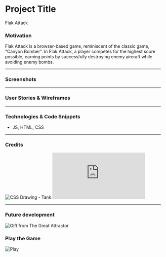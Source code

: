 # Project Title

Flak Attack

### Motivation

Flak Attack is a browser-based game, reminiscent of the classic game, "Canyon Bomber".
In Flak Attack, a player competes for the highest score possible, earning points by successfully destroying enemy aircraft while avoiding enemy bombs.

---

### Screenshots

---

### User Stories & Wireframes

---

### Technologies & Code Snippets

- JS, HTML, CSS

---

### Credits

![CSS Drawing - Tank](https://codepen.io/collection/kFeDz/)
![Collision Detection](http://www.jeffreythompson.org/collision-detection/circle-rect.php)

---

### Future development

![Gift from The Great Attractor](https://youtu.be/II4UebN1Dxw)

### Play the Game

![Play](https://jacobwashington.github.io/Flak-Attack-Game/)
